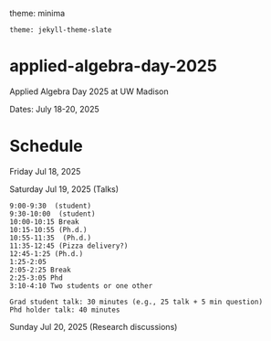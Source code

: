 theme: minima


`theme: jekyll-theme-slate`



# applied-algebra-day-2025
Applied Algebra Day 2025 at UW Madison

Dates: July 18-20, 2025

# Schedule

Friday Jul 18, 2025 

Saturday Jul 19, 2025 (Talks)

```
9:00-9:30  (student)
9:30-10:00  (student)
10:00-10:15 Break
10:15-10:55 (Ph.d.)
10:55-11:35  (Ph.d.)
11:35-12:45 (Pizza delivery?)
12:45-1:25 (Ph.d.) 
1:25-2:05 
2:05-2:25 Break
2:25-3:05 Phd
3:10-4:10 Two students or one other

Grad student talk: 30 minutes (e.g., 25 talk + 5 min question)
Phd holder talk: 40 minutes
```

Sunday Jul 20, 2025 (Research discussions)

